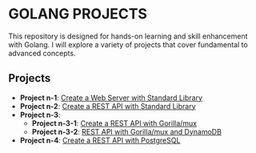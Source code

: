 # GOLANG PROJECTS

This repository is designed for hands-on learning and skill enhancement with Golang. I will explore a variety of projects that cover fundamental to advanced concepts.

## Projects

- **Project n-1**: [Create a Web Server with Standard Library](/project-1/)
- **Project n-2**: [Create a REST API with Standard Library](/project-2/)
- **Project n-3**:
    - **Project n-3-1**: [Create a REST API with Gorilla/mux](/project-3/)
    - **Project n-3-2**: [REST API with Gorilla/mux and DynamoDB](/project-3-2/)
- **Project n-4**: [Create a REST API with PostgreSQL](/project-4/)